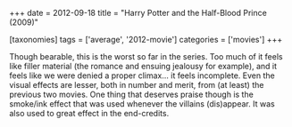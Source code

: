 +++
date = 2012-09-18
title = "Harry Potter and the Half-Blood Prince (2009)"

[taxonomies]
tags = ['average', '2012-movie']
categories = ['movies']
+++

Though bearable, this is the worst so far in the series. Too much of it
feels like filler material (the romance and ensuing jealousy for
example), and it feels like we were denied a proper climax\... it feels
incomplete. Even the visual effects are lesser, both in number and
merit, from (at least) the previous two movies. One thing that deserves
praise though is the smoke/ink effect that was used whenever the
villains (dis)appear. It was also used to great effect in the
end-credits.
